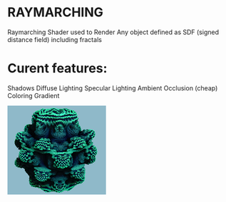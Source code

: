 # RAYMARCHING
Raymarching Shader used to Render Any object defined as SDF (signed distance field) including fractals

# Curent features:
  Shadows
  Diffuse Lighting
  Specular Lighting
  Ambient Occlusion (cheap)
  Coloring Gradient

![alt text](https://github.com/kiwioGIT/Ray_marching_G/blob/main/ray_marching/OnPaste.20220827-170703.png?raw=true)

